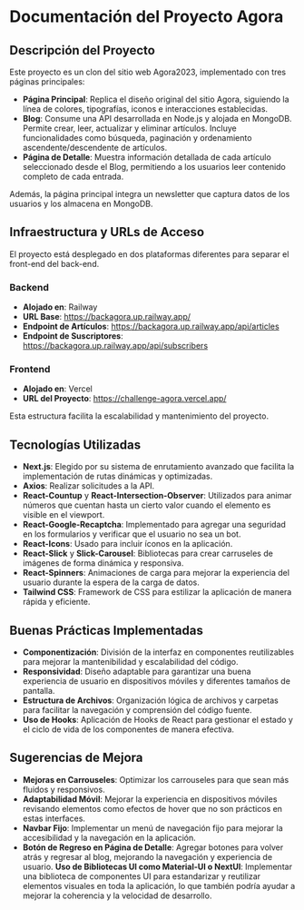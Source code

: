 # Documentación del Proyecto Agora

## Descripción del Proyecto

Este proyecto es un clon del sitio web Agora2023, implementado con tres páginas principales:

- **Página Principal**: Replica el diseño original del sitio Agora, siguiendo la línea de colores, tipografías, iconos e interacciones establecidas.
- **Blog**: Consume una API desarrollada en Node.js y alojada en MongoDB. Permite crear, leer, actualizar y eliminar artículos. Incluye funcionalidades como búsqueda, paginación y ordenamiento ascendente/descendente de artículos.
- **Página de Detalle**: Muestra información detallada de cada artículo seleccionado desde el Blog, permitiendo a los usuarios leer contenido completo de cada entrada.

Además, la página principal integra un newsletter que captura datos de los usuarios y los almacena en MongoDB.


## Infraestructura y URLs de Acceso

El proyecto está desplegado en dos plataformas diferentes para separar el front-end del back-end.


### Backend

- **Alojado en**: Railway
- **URL Base**: https://backagora.up.railway.app/
- **Endpoint de Artículos**: https://backagora.up.railway.app/api/articles
- **Endpoint de Suscriptores**: https://backagora.up.railway.app/api/subscribers

### Frontend

- **Alojado en**: Vercel
- **URL del Proyecto**: https://challenge-agora.vercel.app/

Esta estructura facilita la escalabilidad y mantenimiento del proyecto.


## Tecnologías Utilizadas

- **Next.js**: Elegido por su sistema de enrutamiento avanzado que facilita la implementación de rutas dinámicas y optimizadas.
- **Axios**: Realizar solicitudes a la API.
- **React-Countup** y **React-Intersection-Observer**: Utilizados para animar números que cuentan hasta un cierto valor cuando el elemento es visible en el viewport.
- **React-Google-Recaptcha**: Implementado para agregar una seguridad en los formularios y verificar que el usuario no sea un bot.
- **React-Icons**: Usado para incluir íconos en la aplicación.
- **React-Slick** y **Slick-Carousel**: Bibliotecas para crear carruseles de imágenes de forma dinámica y responsiva.
- **React-Spinners**: Animaciones de carga para mejorar la experiencia del usuario durante la espera de la carga de datos.
- **Tailwind CSS**: Framework de CSS para estilizar la aplicación de manera rápida y eficiente.


## Buenas Prácticas Implementadas

- **Componentización**: División de la interfaz en componentes reutilizables para mejorar la mantenibilidad y escalabilidad del código.
- **Responsividad**: Diseño adaptable para garantizar una buena experiencia de usuario en dispositivos móviles y diferentes tamaños de pantalla.
- **Estructura de Archivos**: Organización lógica de archivos y carpetas para facilitar la navegación y comprensión del código fuente.
- **Uso de Hooks**: Aplicación de Hooks de React para gestionar el estado y el ciclo de vida de los componentes de manera efectiva.


## Sugerencias de Mejora

- **Mejoras en Carrouseles**: Optimizar los carrouseles para que sean más fluidos y responsivos.
- **Adaptabilidad Móvil**: Mejorar la experiencia en dispositivos móviles revisando elementos como efectos de hover que no son prácticos en estas interfaces.
- **Navbar Fijo**: Implementar un menú de navegación fijo para mejorar la accesibilidad y la navegación en la aplicación.
- **Botón de Regreso en Página de Detalle**: Agregar botones para volver atrás y regresar al blog, mejorando la navegación y experiencia de usuario.
**Uso de Bibliotecas UI como Material-UI o NextUI**: Implementar una biblioteca de componentes UI para estandarizar y reutilizar elementos visuales en toda la aplicación, lo que también podría ayudar a mejorar la coherencia y la velocidad de desarrollo.

